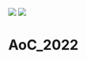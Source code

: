 ![](https://img.shields.io/badge/day%20📅-18-blue) ![](https://img.shields.io/badge/stars%20⭐-28-yellow)
# AoC_2022